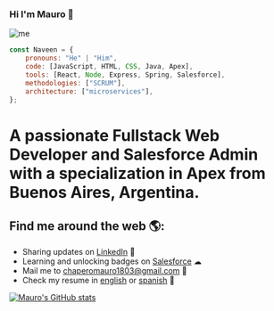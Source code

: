### Hi I'm Mauro 👋
![me](https://github.com/MauroChapero/maurochapero/assets/89491320/5d9d436d-a903-4ce6-876c-136b394ec97b)
```js
const Naveen = {
    pronouns: "He" | "Him",
    code: [JavaScript, HTML, CSS, Java, Apex],
    tools: [React, Node, Express, Spring, Salesforce],
    methodologies: ["SCRUM"],
    architecture: ["microservices"],
};
```
# A passionate Fullstack Web Developer and Salesforce Admin with a specialization in Apex from Buenos Aires, Argentina.

## Find me around the web 🌎:
- Sharing updates on [LinkedIn](https://www.linkedin.com/in/mauro-nahuel-chapero/) 🚀
- Learning and unlocking badges on [Salesforce](https://trailblazer.me/id/mchapero) ☁
- Mail me to [chaperomauro1803@gmail.com](mailto:lunde@adobe.com?subject=[GitHub]) 💼
- Check my resume in [english](https://drive.google.com/file/d/1c5_aWIid4koUWZgHjVQx_DpXWpYr1HV7/view?usp=sharing) or [spanish](https://drive.google.com/file/d/1EhaH-6APilmQB1akhAmPt72qh1cc1xjE/view?usp=sharing) 📃

[![Mauro's GitHub stats](https://github-readme-stats.vercel.app/api?username=maurochapero)](https://github.com/anuraghazra/github-readme-stats)
<!--
**MauroChapero/maurochapero** is a ✨ _special_ ✨ repository because its `README.md` (this file) appears on your GitHub profile.

Here are some ideas to get you started:

- 🔭 I’m currently working on ...
- 🌱 I’m currently learning ...
- 👯 I’m looking to collaborate on ...
- 🤔 I’m looking for help with ...
- 💬 Ask me about ...
- 📫 How to reach me: ...
- 😄 Pronouns: ...
- ⚡ Fun fact: ...
-->
